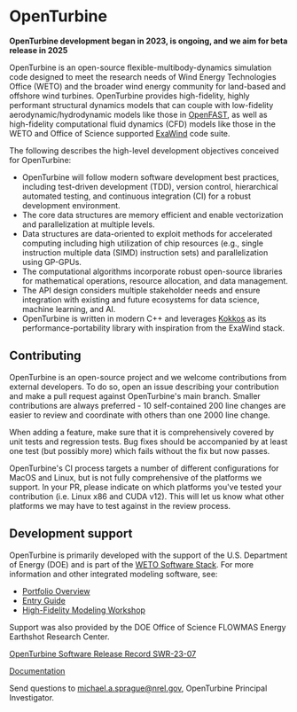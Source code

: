 # OpenTurbine

**OpenTurbine development began in 2023, is ongoing, and we aim for beta release in 2025**

OpenTurbine is an open-source flexible-multibody-dynamics simulation
code designed to meet the research needs of Wind Energy Technologies Office (WETO)
and the broader wind energy community for land-based and offshore wind turbines.
OpenTurbine provides high-fidelity, highly performant structural dynamics
models that can couple with low-fidelity aerodynamic/hydrodynamic models like those
in [OpenFAST](https://github.com/OpenFAST/openfast), as well as high-fidelity
computational fluid dynamics (CFD) models like those in the WETO and Office
of Science supported [ExaWind](https://github.com/Exawind) code suite.

The following describes the high-level development objectives conceived for OpenTurbine:
- OpenTurbine will follow modern software development best practices, 
including test-driven development (TDD), version control,
hierarchical automated testing, and continuous integration (CI) for a
robust development environment.
- The core data structures are memory efficient and enable vectorization
and parallelization at multiple levels.
- Data structures are data-oriented to exploit methods for accelerated computing including
high utilization of chip resources (e.g., single instruction multiple data (SIMD) instruction sets) and
parallelization using GP-GPUs.
- The computational algorithms incorporate robust open-source libraries for
mathematical operations, resource allocation, and data management.
- The API design considers multiple stakeholder needs and ensure
integration with existing and future ecosystems for data science, machine learning,
and AI.
- OpenTurbine is written in modern C++ and leverages [Kokkos](https://github.com/kokkos/kokkos)
as its performance-portability library with inspiration from the ExaWind stack.

## Contributing
OpenTurbine is an open-source project and we welcome contributions from external developers.
To do so, open an issue describing your contribution and make a pull request against OpenTurbine's main branch.
Smaller contributions are always preferred - 10 self-contained 200 line changes are easier to review and coordinate with others than one 2000 line change.

When adding a feature, make sure that it is comprehensively covered by unit tests and regression tests.
Bug fixes should be accompanied by at least one test (but possibly more) which fails without the fix but now passes.

OpenTurbine's CI process targets a number of different configurations for MacOS and Linux, but is not fully comprehensive of the platforms we support.
In your PR, please indicate on which platforms you've tested your contribution (i.e. Linux x86 and CUDA v12).
This will let us know what other platforms we may have to test against in the review process.

## Development support

OpenTurbine is primarily developed with the support of the U.S. Department of Energy (DOE) and is part of the [WETO Software Stack](https://nrel.github.io/WETOStack). For more information and other integrated modeling software, see:
- [Portfolio Overview](https://nrel.github.io/WETOStack/portfolio_analysis/overview.html)
- [Entry Guide](https://nrel.github.io/WETOStack/_static/entry_guide/index.html)
- [High-Fidelity Modeling Workshop](https://nrel.github.io/WETOStack/workshops/user_workshops_2024.html#high-fidelity-modeling)

Support was also provided by the DOE Office of Science FLOWMAS Energy Earthshot Research Center.

[OpenTurbine Software Release Record SWR-23-07](https://www.osti.gov/biblio/1908664)

[Documentation](https://exawind.github.io/openturbine/)

Send questions to michael.a.sprague@nrel.gov, OpenTurbine Principal Investigator.
